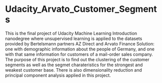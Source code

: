 # Udacity_Arvato_Customer_Segments
This is the final project of Udacity Machine Learning Introduction nanodegree where unsupervised learning is applied to the datasets provided by Bertelsmann partners AZ Direct and Arvato Finance Solution: one with demographic information about the people of Germany, and one with that same information for customers of a mail-order sales company. The purpose of this project is to find out the clustering of the customer segments as well as the segmet charateristics for the strongest and weakest customer base. There is also dimensionality reduction and principal component analysis applied in this project. 


